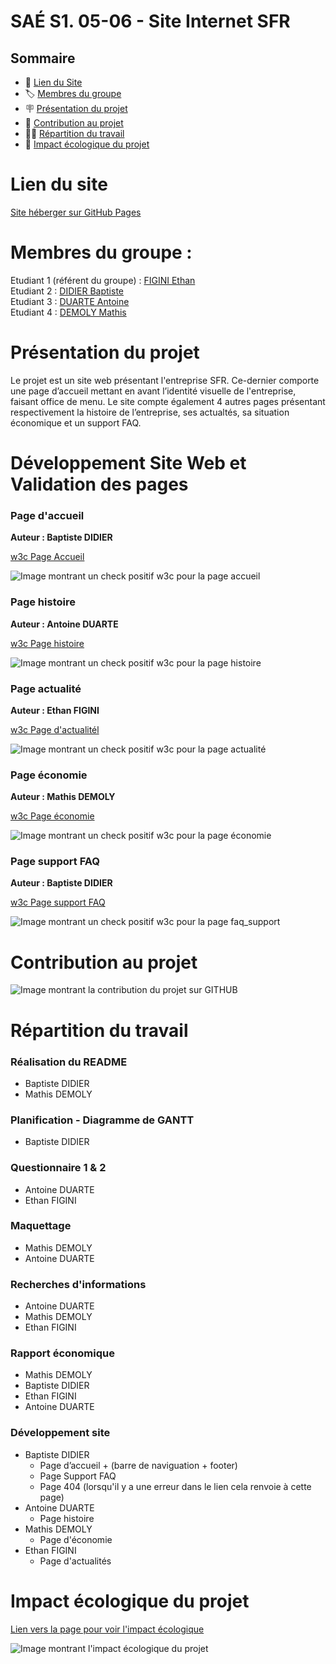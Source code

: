 # SAÉ S1. 05-06 - Site Internet SFR

## Sommaire

- 📝 [Lien du Site](#lien-du-site)
- 🏷️ [Membres du groupe](#membres-du-groupe)
- 🪧 [Présentation du projet](#présentation-du-projet)
- 💼 [Contribution au projet](#contribution-au-projet)
- 👨‍💼 [Répartition du travail](#répartition-du-travail)
- 🌱 [Impact écologique du projet](#impact-écologique-du-projet)

# Lien du site
[Site héberger sur GitHub Pages](https://bdidier3.github.io/SAE1_05-06/index.html)

# Membres du groupe :

Etudiant 1 (référent du groupe) :  [FIGINI Ethan](mailto:ethan.figini@edu.univ-fcomte.fr)  
Etudiant 2 : [DIDIER Baptiste](mailto:baptiste.didier@edu.univ-fcomte.fr)   
Etudiant 3 : [DUARTE Antoine](mailto:antoine.duarte@edu.univ-fcomte.fr)  
Etudiant 4 : [DEMOLY Mathis](mailto:mathis.demoly@edu.univ-fcomte.fr)  

# Présentation du projet

Le projet est un site web présentant l'entreprise SFR. Ce-dernier comporte une page d’accueil mettant en avant l’identité visuelle de l'entreprise, faisant office de menu. Le site compte également 4 autres pages présentant respectivement la histoire de l’entreprise, ses actualtés, sa situation économique et un support FAQ.

# Développement Site Web et Validation des pages

### Page d'accueil

**Auteur : Baptiste DIDIER**

[w3c Page Accueil](https://validator.w3.org/nu/?doc=https%3A%2F%2Fbdidier3.github.io%2FSAE1_05-06%2Findex.html)

![Image montrant un check positif w3c pour la page accueil](https://github.com/user-attachments/assets/aa23831f-9de7-491d-8426-97e5c3af3808)


### Page histoire

**Auteur : Antoine DUARTE**

[w3c Page histoire](https://validator.w3.org/nu/?doc=https%3A%2F%2Fbdidier3.github.io%2FSAE1_05-06%2Fhistoire.html)

![Image montrant un check positif w3c pour la page histoire](https://github.com/user-attachments/assets/0f175dc3-f587-4b4d-b486-94262b73d9fa)


### Page actualité

**Auteur : Ethan FIGINI**

[w3c Page d'actualitél](https://validator.w3.org/nu/?doc=https%3A%2F%2Fbdidier3.github.io%2FSAE1_05-06%2Factualit%C3%A9s.html)

![Image montrant un check positif w3c pour la page actualité](https://github.com/user-attachments/assets/aacc7fce-581f-44e1-8ebd-ca89a3b9a645)


### Page économie

**Auteur : Mathis DEMOLY**

[w3c Page économie]( https://validator.w3.org/nu/?doc=https%3A%2F%2Fbdidier3.github.io%2FSAE1_05-06%2Feconomie.html)

![Image montrant un check positif w3c pour la page économie](https://github.com/user-attachments/assets/ab132c3e-96fa-4ee2-9a16-dec751b9864c)

### Page support FAQ

**Auteur : Baptiste DIDIER**

[w3c Page support FAQ](https://validator.w3.org/nu/?doc=https%3A%2F%2Fbdidier3.github.io%2FSAE1_05-06%2Fsupport_faq.html)

![Image montrant un check positif w3c pour la page faq_support](https://github.com/user-attachments/assets/71b6a859-9acf-450b-af8b-e8de61ed49bc)


# Contribution au projet
![Image montrant la contribution du projet sur GITHUB](https://media.discordapp.net/attachments/1281223464455241812/1296440510399123456/image.png?ex=67124bd0&is=6710fa50&hm=f28adff58ba567bb2d21f44d4e1094fba514a33b8bcf956bbdc4db39d5b3affb&=&format=webp&quality=lossless)

# Répartition du travail

### Réalisation du README

- Baptiste DIDIER
- Mathis DEMOLY

### Planification - Diagramme de GANTT

- Baptiste DIDIER

### Questionnaire 1 & 2

- Antoine DUARTE
- Ethan FIGINI

### Maquettage

- Mathis DEMOLY 
- Antoine DUARTE

### Recherches d'informations

- Antoine DUARTE
- Mathis DEMOLY
- Ethan FIGINI

### Rapport économique

- Mathis DEMOLY
- Baptiste DIDIER
- Ethan FIGINI
- Antoine DUARTE

### Développement site

- Baptiste DIDIER
  - Page d’accueil + (barre de naviguation + footer)
  - Page Support FAQ
  - Page 404 (lorsqu'il y a une erreur dans le lien cela renvoie à cette page)
- Antoine DUARTE
  - Page histoire
- Mathis DEMOLY
  - Page d'économie
- Ethan FIGINI
  - Page d'actualités

# Impact écologique du projet

[Lien vers la page pour voir l'impact écologique](https://www.ecoindex.fr/resultat/?id=78be5e07-1dda-4cfd-9377-74c3689b1880)

![Image montrant l'impact écologique du projet](https://media.discordapp.net/attachments/1281223464455241812/1296442840511021086/image.png?ex=67124dfb&is=6710fc7b&hm=6edaf576e94a80d81c0d3414b4d4671e8d8e0a8d2a352a7044b1aab2e216dc45&=&format=webp&quality=lossless&width=950&height=487)




